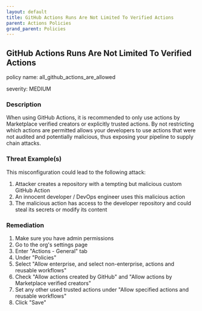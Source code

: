```yaml
---
layout: default
title: GitHub Actions Runs Are Not Limited To Verified Actions
parent: Actions Policies
grand_parent: Policies
---
```



## GitHub Actions Runs Are Not Limited To Verified Actions
policy name: all_github_actions_are_allowed

severity: MEDIUM

### Description
When using GitHub Actions, it is recommended to only use actions by Marketplace verified creators or explicitly trusted actions. By not restricting which actions are permitted allows your developers to use actions that were not audited and potentially malicious, thus exposing your pipeline to supply chain attacks.

### Threat Example(s)
This misconfiguration could lead to the following attack:
1. Attacker creates a repository with a tempting but malicious custom GitHub Action
2. An innocent developer / DevOps engineer uses this malicious action
3. The malicious action has access to the developer repository and could steal its secrets or modify its content



### Remediation
1. Make sure you have admin permissions
2. Go to the org's settings page
3. Enter "Actions - General" tab
4. Under "Policies"
5. Select "Allow enterprise, and select non-enterprise, actions and reusable workflows"
6. Check "Allow actions created by GitHub" and "Allow actions by Marketplace verified creators"
7. Set any other used trusted actions under "Allow specified actions and reusable workflows"
8. Click "Save"



